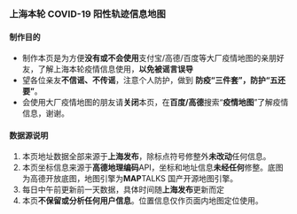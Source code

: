 ### 上海本轮 COVID-19 阳性轨迹信息地图

#### 制作目的

-   制作本页是为方便**没有或不会使用**支付宝/高德/百度等大厂疫情地图的亲朋好友，了解上海本轮疫情信息使用，**以免被谣言误导**
-   望各位亲友**不信谣、不传谣**，注意个人防护，做到 **防疫“三件套”，防护“五还要”**。
-   会使用大厂疫情地图的朋友请**关闭**本页，在**百度/高德**搜索“**疫情地图**”了解疫情信息，谢谢。

#### 数据源说明

1. 本页地址数据全部来源于**上海发布**，除标点符号修整外**未改动**任何信息。
2. 本页坐标信息来源于**高德地理编码**API，坐标和地址信息**未经任何**修整。底图为高德开放底图，地图引擎为**MAP**TALKS 国产开源地图引擎。
3. 每日中午前更新前一天数据，具体时间随**上海发布**更新而定
4. 本页**不保留或分析任何用户信息**。位置信息仅作页面内地图定位使用。
